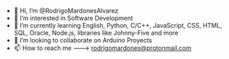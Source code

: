 - 👋 Hi, I’m @RodrigoMardonesAlvarez
- 👀 I’m interested in Software Development
- 🌱 I’m currently learning English, Python, C/C++, JavaScript, CSS, HTML, SQL, Oracle, Node.js, libraries like Johnny-Five and more
- 💞️ I’m looking to collaborate on Arduino Proyects
- 📫 How to reach me ---> rodrigomardones@protonmail.com

<!---
RodrigoMardonesAlvarez/RodrigoMardonesAlvarez is a ✨ special ✨ repository because its `README.md` (this file) appears on your GitHub profile.
You can click the Preview link to take a look at your changes.
--->
